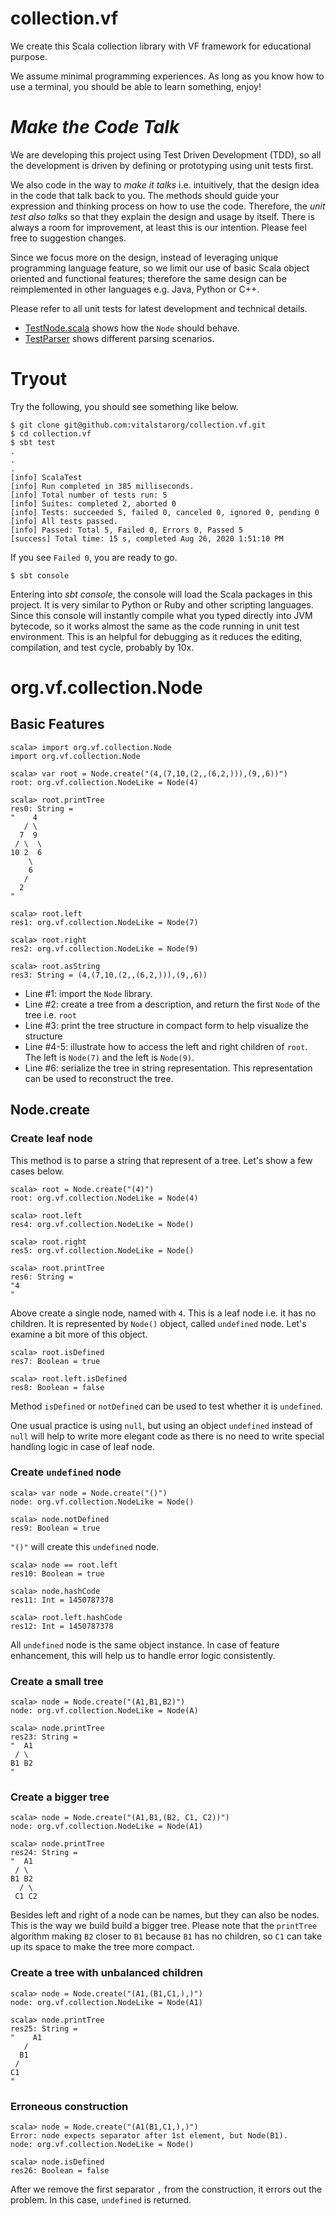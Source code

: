 # collection.vf
We create this Scala collection library with VF framework for educational purpose.
  
We assume minimal programming experiences.  As long as you know how to use a 
terminal, you should be able to learn something, enjoy!

# _Make the Code Talk_
We are developing this project using Test Driven Development (TDD), so all the development is driven by defining 
or prototyping using unit tests first.  

We also code in the way to _make it talks_ i.e. intuitively, that the design
idea in the code that talk back to you. The methods should guide your expression and thinking process on how to use the 
code.  Therefore, the _unit test also talks_ so that they explain the design and usage by itself. There is always a room
for improvement, at least this is our intention.  Please feel free to suggestion changes.

Since we focus more on the design, instead of leveraging unique programming language feature, so we limit our use of 
basic Scala object oriented and functional features; therefore the same design can be reimplemented in other languages e.g. Java,
Python or C++.

Please refer to all unit tests for latest development and technical details.

- [TestNode.scala](https://github.com/vitalstarorg/collection.vf/blob/master/src/test/scala/org/vf/collection/TestNode.scala)
shows how the `Node` should behave.
-  [TestParser](https://github.com/vitalstarorg/collection.vf/blob/master/src/test/scala/org/vf/collection/TestParser.scala) 
shows different parsing scenarios.

# Tryout
Try the following, you should see something like below.  
```sbtshell
$ git clone git@github.com:vitalstarorg/collection.vf.git
$ cd collection.vf
$ sbt test
.
.
.
[info] ScalaTest
[info] Run completed in 385 milliseconds.
[info] Total number of tests run: 5
[info] Suites: completed 2, aborted 0
[info] Tests: succeeded 5, failed 0, canceled 0, ignored 0, pending 0
[info] All tests passed.
[info] Passed: Total 5, Failed 0, Errors 0, Passed 5
[success] Total time: 15 s, completed Aug 26, 2020 1:51:10 PM
```
If you see `Failed 0`, you are ready to go.
```sbtshell
$ sbt console
```
Entering into _sbt console_, the console will load the Scala packages in this project.  It is very similar to Python or Ruby 
and other scripting languages. Since this console will instantly compile what you typed directly into JVM bytecode, so
it works almost the same as the code running in unit test environment. This is an helpful for debugging as it reduces the
editing, compilation, and test cycle, probably by 10x.

# org.vf.collection.Node
## Basic Features
```sbtshell
scala> import org.vf.collection.Node
import org.vf.collection.Node

scala> var root = Node.create("(4,(7,10,(2,,(6,2,))),(9,,6))")
root: org.vf.collection.NodeLike = Node(4)

scala> root.printTree
res0: String =
"    4
   / \
  7  9
 / \  \
10 2  6
    \
    6
   /
  2
"

scala> root.left
res1: org.vf.collection.NodeLike = Node(7)

scala> root.right
res2: org.vf.collection.NodeLike = Node(9)

scala> root.asString
res3: String = (4,(7,10,(2,,(6,2,))),(9,,6))
```
- Line #1: import the `Node` library.
- Line #2: create a tree from a description, and return the first `Node` of the tree i.e. `root`
- Line #3: print the tree structure in compact form to help visualize the structure
- Line #4-5: illustrate how to access the left and right children of `root`.  The left is `Node(7)` and the left is `Node(9)`.
- Line #6: serialize the tree in string representation. This representation can be used to reconstruct the tree.
## Node.create
### Create leaf node
This method is to parse a string that represent of a tree.  Let's show a few cases below.
```sbtshell
scala> root = Node.create("(4)")
root: org.vf.collection.NodeLike = Node(4)

scala> root.left
res4: org.vf.collection.NodeLike = Node()

scala> root.right
res5: org.vf.collection.NodeLike = Node()

scala> root.printTree
res6: String =
"4
"
```
Above create a single node, named with `4`.  This is a leaf node i.e. it has no children.  It is represented by `Node()` object, called `undefined` node.  Let's examine
a bit more of this object.
```sbtshell
scala> root.isDefined
res7: Boolean = true

scala> root.left.isDefined
res8: Boolean = false
``` 
Method `isDefined` or `notDefined` can be used to test whether it is `undefined`.
  
One usual practice is using `null`, but using an object `undefined` instead of `null` will help to write more elegant 
code as there is no need to write special handling logic in case of leaf node.

### Create `undefined` node
```sbtshell
scala> var node = Node.create("()")
node: org.vf.collection.NodeLike = Node()

scala> node.notDefined
res9: Boolean = true
```
`"()"` will create this `undefined` node.
```sbtshell
scala> node == root.left
res10: Boolean = true

scala> node.hashCode
res11: Int = 1450787378

scala> root.left.hashCode
res12: Int = 1450787378
```
All `undefined` node is the same object instance. In case of feature enhancement, this will help us to handle error
logic consistently.
### Create a small tree
```sbtshell
scala> node = Node.create("(A1,B1,B2)")
node: org.vf.collection.NodeLike = Node(A)

scala> node.printTree
res23: String =
"  A1
 / \
B1 B2
"
```
### Create a bigger tree
```sbtshell
scala> node = Node.create("(A1,B1,(B2, C1, C2))")
node: org.vf.collection.NodeLike = Node(A1)

scala> node.printTree
res24: String =
"  A1
 / \
B1 B2
  / \
 C1 C2
```
Besides left and right of a node can be names, but they can also be nodes.  This is the way we build build a bigger 
tree.  Please note that the `printTree` algorithm making
`B2` closer to `B1` because `B1` has no children, so `C1` can take up its space to make the tree more compact.
### Create a tree with unbalanced children
```sbtshell
scala> node = Node.create("(A1,(B1,C1,),)")
node: org.vf.collection.NodeLike = Node(A1)

scala> node.printTree
res25: String =
"    A1
   /
  B1
 /
C1
"
```
### Erroneous construction
```sbtshell
scala> node = Node.create("(A1(B1,C1,),)")
Error: node expects separator after 1st element, but Node(B1).
node: org.vf.collection.NodeLike = Node()

scala> node.isDefined
res26: Boolean = false
```
After we remove the first separator `,` from the construction, it errors out the problem.  In this case, `undefined` is returned.

